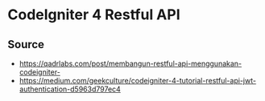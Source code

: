 # CodeIgniter 4 Restful API

## Source

- https://qadrlabs.com/post/membangun-restful-api-menggunakan-codeigniter-
- https://medium.com/geekculture/codeigniter-4-tutorial-restful-api-jwt-authentication-d5963d797ec4
